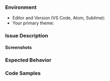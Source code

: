 <!--
BEFORE SUBMITTING A NEW ISSUE...

Please try a different theme to make sure the problem
is not with the theme and is actually with the syntax.

If you are not reporting a bug please remove this template
and describe the issue in your own words.
-->

### Environment

- Editor and Version (VS Code, Atom, Sublime):
- Your primary theme:

### Issue Description

<!-- Describe the issue in detail -->

#### Screenshots

<!-- If possible include screenshots of the issue -->

### Expected Behavior

<!-- How would you expect it to behave -->

### Code Samples

<!--
Include any code sippets that can be used to reproduce the
described behavior.
-->

```PowerShell


```
